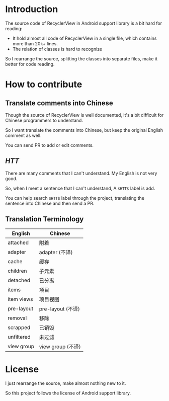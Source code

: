 # Introduction

The source code of RecyclerView in Android support library is a bit hard for reading:

- It hold almost all code of RecyclerView in a single file, which contains more than 20k+ lines.
- The relation of classes is hard to recognize

So I rearrange the source, splitting the classes into separate files, make it better for code reading.

# How to contribute

## Translate comments into Chinese

Though the source of RecyclerView is well documented, it's a bit difficult for Chinese programmers to understand.

So I want translate the comments into Chinese, but keep the original English comment as well.

You can send PR to add or edit comments.

## $HTT$

There are many comments that I can't understand. My English is not very good.

So, when I meet a sentence that I can't understand, A `$HTT$` label is add.

You can help search `$HTT$` label through the project, translating the sentence into Chinese and then send a PR.

## Translation Terminology

|English|Chinese|
|---|---|
|attached|附着|
|adapter|adapter (不译)|
|cache|缓存|
|children|子元素|
|detached|已分离|
|items|项目|
|item views|项目视图|
|pre-layout|pre-layout (不译)|
|removal|移除|
|scrapped|已销毁|
|unfiltered|未过滤|
|view group| view group (不译)|

# License

I just rearrange the source, make almost nothing new to it.

So this project follows the license of Android support library.




